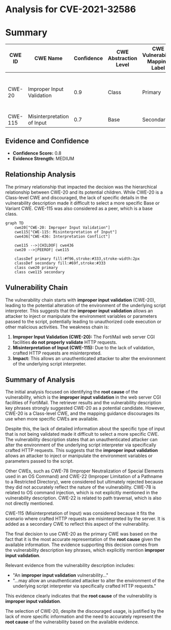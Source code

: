 # Analysis for CVE-2021-32586

# Summary
| CWE ID | CWE Name | Confidence | CWE Abstraction Level | CWE Vulnerability Mapping Label | CWE-Vulnerability Mapping Notes |
|---|---|---|---|---|---|
| CWE-20 | Improper Input Validation | 0.9 | Class | Primary | Discouraged, but used due to lack of more specific information. |
| CWE-115 | Misinterpretation of Input | 0.7 | Base | Secondary | Allowed |

## Evidence and Confidence

*   **Confidence Score:** 0.8
*   **Evidence Strength:** MEDIUM

## Relationship Analysis
The primary relationship that impacted the decision was the hierarchical relationship between CWE-20 and its potential children. While CWE-20 is a Class-level CWE and discouraged, the lack of specific details in the vulnerability description made it difficult to select a more specific Base or Variant CWE. CWE-115 was also considered as a peer, which is a base class.

```mermaid
graph TD
    cwe20["CWE-20: Improper Input Validation"]
    cwe115["CWE-115: Misinterpretation of Input"]
    cwe436["CWE-436: Interpretation Conflict"]

    cwe115 -->|CHILDOF| cwe436
    cwe20 -->|PEEROF| cwe115

    classDef primary fill:#f96,stroke:#333,stroke-width:2px
    classDef secondary fill:#69f,stroke:#333
    class cwe20 primary
    class cwe115 secondary
```

## Vulnerability Chain
The vulnerability chain starts with **improper input validation** (CWE-20), leading to the potential alteration of the environment of the underlying script interpreter. This suggests that the **improper input validation** allows an attacker to inject or manipulate the environment variables or parameters passed to the script, potentially leading to unauthorized code execution or other malicious activities. The weakness chain is:

1.  **Improper Input Validation (CWE-20):** The FortiMail web server CGI facilities **do not properly validate** HTTP requests.
2.  **Misinterpretation of Input (CWE-115):** Due to the lack of validation, crafted HTTP requests are misinterpreted.
3.  **Impact:** This allows an unauthenticated attacker to alter the environment of the underlying script interpreter.

## Summary of Analysis
The initial analysis focused on identifying the **root cause** of the vulnerability, which is the **improper input validation** in the web server CGI facilities of FortiMail. The retriever results and the vulnerability description key phrases strongly suggested CWE-20 as a potential candidate. However, CWE-20 is a Class-level CWE, and the mapping guidance discourages its use when more specific CWEs are available.

Despite this, the lack of detailed information about the specific type of input that is not being validated made it difficult to select a more specific CWE. The vulnerability description states that an unauthenticated attacker can alter the environment of the underlying script interpreter via specifically crafted HTTP requests. This suggests that the **improper input validation** allows an attacker to inject or manipulate the environment variables or parameters passed to the script.

Other CWEs, such as CWE-78 (Improper Neutralization of Special Elements used in an OS Command) and CWE-22 (Improper Limitation of a Pathname to a Restricted Directory), were considered but ultimately rejected because they did not accurately reflect the nature of the vulnerability. CWE-78 is related to OS command injection, which is not explicitly mentioned in the vulnerability description. CWE-22 is related to path traversal, which is also not directly mentioned.

CWE-115 (Misinterpretation of Input) was considered because it fits the scenario where crafted HTTP requests are misinterpreted by the server. It is added as a secondary CWE to reflect this aspect of the vulnerability.

The final decision to use CWE-20 as the primary CWE was based on the fact that it is the most accurate representation of the **root cause** given the available information. The evidence supporting this decision comes from the vulnerability description key phrases, which explicitly mention **improper input validation**.

Relevant evidence from the vulnerability description includes:

*   "An **improper input validation** vulnerability..."
*   "...may allow an unauthenticated attacker to alter the environment of the underlying script interpreter via specifically crafted HTTP requests."

This evidence clearly indicates that the **root cause** of the vulnerability is **improper input validation**.

The selection of CWE-20, despite the discouraged usage, is justified by the lack of more specific information and the need to accurately represent the **root cause** of the vulnerability based on the available evidence.
